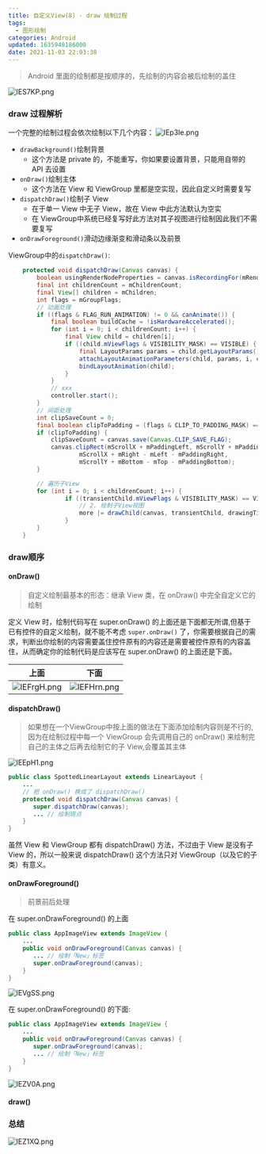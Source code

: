 ```yaml
---
title: 自定义View(8) - draw 绘制过程
tags:
  - 图形绘制
categories: Android
updated: 1635948186000
date: 2021-11-03 22:03:38
---
```


> Android 里面的绘制都是按顺序的，先绘制的内容会被后绘制的盖住

![IES7KP.png](https://z3.ax1x.com/2021/11/03/IES7KP.png)
<!-- more -->

### draw 过程解析

 一个完整的绘制过程会依次绘制以下几个内容：
 ![IEp3Ie.png](https://z3.ax1x.com/2021/11/03/IEp3Ie.png)

- `drawBackground()`绘制背景
	- 这个方法是 private 的，不能重写，你如果要设置背景，只能用自带的 API 去设置
- `onDraw()`绘制主体
	- 这个方法在 View 和 ViewGroup 里都是空实现，因此自定义时需要复写
- `dispatchDraw()`绘制子 View
	- 在于单一 View 中无子 View，故在 View 中此方法默认为空实
	- 在 ViewGroup中系统已经复写好此方法对其子视图进行绘制因此我们不需要复写
- `onDrawForeground()`滑动边缘渐变和滑动条以及前景

ViewGroup中的`dispatchDraw()`:
```java
    protected void dispatchDraw(Canvas canvas) {
        boolean usingRenderNodeProperties = canvas.isRecordingFor(mRenderNode);
        final int childrenCount = mChildrenCount;
        final View[] children = mChildren;
        int flags = mGroupFlags;
        // 动画处理
        if ((flags & FLAG_RUN_ANIMATION) != 0 && canAnimate()) {
            final boolean buildCache = !isHardwareAccelerated();
            for (int i = 0; i < childrenCount; i++) {
                final View child = children[i];
                if ((child.mViewFlags & VISIBILITY_MASK) == VISIBLE) {
                    final LayoutParams params = child.getLayoutParams();
                    attachLayoutAnimationParameters(child, params, i, childrenCount);
                    bindLayoutAnimation(child);
                }
            }
            // xxx
            controller.start();
        }
        // 间距处理
        int clipSaveCount = 0;
        final boolean clipToPadding = (flags & CLIP_TO_PADDING_MASK) == CLIP_TO_PADDING_MASK;
        if (clipToPadding) {
            clipSaveCount = canvas.save(Canvas.CLIP_SAVE_FLAG);
            canvas.clipRect(mScrollX + mPaddingLeft, mScrollY + mPaddingTop,
                    mScrollX + mRight - mLeft - mPaddingRight,
                    mScrollY + mBottom - mTop - mPaddingBottom);
        }

        // 遍历子View
        for (int i = 0; i < childrenCount; i++) {
                if ((transientChild.mViewFlags & VISIBILITY_MASK) == VISIBLE ||transientChild.getAnimation() != null) {
                    // 2. 绘制子View视图    
                    more |= drawChild(canvas, transientChild, drawingTime);
                }
        }
    }

```

### draw顺序

####  onDraw() 

> 自定义绘制最基本的形态：继承 View 类，在 onDraw() 中完全自定义它的绘制

定义 View 时，绘制代码写在 super.onDraw() 的上面还是下面都无所谓,但基于已有控件的自定义绘制，就不能不考虑 `super.onDraw()` 了，你需要根据自己的需求，判断出你绘制的内容需要盖住控件原有的内容还是需要被控件原有的内容盖住，从而确定你的绘制代码是应该写在 super.onDraw() 的上面还是下面。

|上面| 下面 |
|:--:|:--:|
| ![IEFrgH.png](https://z3.ax1x.com/2021/11/03/IEFrgH.png)  | ![IEFHrn.png](https://z3.ax1x.com/2021/11/03/IEFHrn.png) |

#### dispatchDraw()

>  如果想在一个ViewGroup中按上面的做法在下面添加绘制内容则是不行的,因为在绘制过程中每一个 ViewGroup 会先调用自己的 onDraw() 来绘制完自己的主体之后再去绘制它的子 View,会覆盖其主体


![IEEpH1.png](https://z3.ax1x.com/2021/11/03/IEEpH1.png)

```java
public class SpottedLinearLayout extends LinearLayout {
    ...
    // 把 onDraw() 换成了 dispatchDraw()
    protected void dispatchDraw(Canvas canvas) {
       super.dispatchDraw(canvas);
       ... // 绘制斑点
    }
}
```

虽然 View 和 ViewGroup 都有 dispatchDraw() 方法，不过由于 View 是没有子 View 的，所以一般来说 dispatchDraw() 这个方法只对 ViewGroup（以及它的子类）有意义。

#### onDrawForeground()

> 前景前后处理

在 super.onDrawForeground() 的上面
```java
public class AppImageView extends ImageView {
    ...
    public void onDrawForeground(Canvas canvas) {
       ... // 绘制「New」标签
       super.onDrawForeground(canvas);
    }
}
```
![IEVgSS.png](https://z3.ax1x.com/2021/11/03/IEVgSS.png)

在 super.onDrawForeground() 的下面:

```java
public class AppImageView extends ImageView {
    ...
    public void onDrawForeground(Canvas canvas) {
       super.onDrawForeground(canvas);
       ... // 绘制「New」标签
    }
}
```
![IEZV0A.png](https://z3.ax1x.com/2021/11/03/IEZV0A.png)

#### draw()

### 总结

![IEZ1XQ.png](https://z3.ax1x.com/2021/11/03/IEZ1XQ.png)